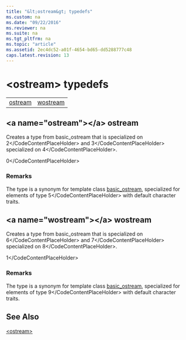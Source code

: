 ```yaml
---
title: "&lt;ostream&gt; typedefs"
ms.custom: na
ms.date: "09/22/2016"
ms.reviewer: na
ms.suite: na
ms.tgt_pltfrm: na
ms.topic: "article"
ms.assetid: 2ec4dc52-a01f-4654-bd65-dd5288777c48
caps.latest.revision: 13
---
```

# &lt;ostream&gt; typedefs
|||  
|-|-|  
|[ostream](#ostream)|[wostream](#wostream)|  
  
##  \<a name="ostream">\</a>  ostream  
 Creates a type from basic_ostream that is specialized on <CodeContentPlaceHolder>2\</CodeContentPlaceHolder> and <CodeContentPlaceHolder>3\</CodeContentPlaceHolder> specialized on <CodeContentPlaceHolder>4\</CodeContentPlaceHolder>.  
  
<CodeContentPlaceHolder>0\</CodeContentPlaceHolder>  
### Remarks  
 The type is a synonym for template class [basic_ostream](../vs140/basic_ostream-class.md), specialized for elements of type <CodeContentPlaceHolder>5\</CodeContentPlaceHolder> with default character traits.  
  
##  \<a name="wostream">\</a>  wostream  
 Creates a type from basic_ostream that is specialized on <CodeContentPlaceHolder>6\</CodeContentPlaceHolder> and <CodeContentPlaceHolder>7\</CodeContentPlaceHolder> specialized on <CodeContentPlaceHolder>8\</CodeContentPlaceHolder>.  
  
<CodeContentPlaceHolder>1\</CodeContentPlaceHolder>  
### Remarks  
 The type is a synonym for template class [basic_ostream](../vs140/basic_ostream-class.md), specialized for elements of type <CodeContentPlaceHolder>9\</CodeContentPlaceHolder> with default character traits.  
  
## See Also  
 [&lt;ostream&gt;](../vs140/-ostream-.md)